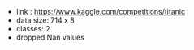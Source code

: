 - link : https://www.kaggle.com/competitions/titanic
- data size: 714 x 8
- classes: 2
- dropped Nan values
